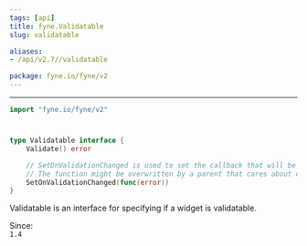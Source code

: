 ```yaml
---
tags: [api]
title: fyne.Validatable
slug: validatable

aliases:
- /api/v2.7//validatable

package: fyne.io/fyne/v2
---
```



---
```go
import "fyne.io/fyne/v2"
```

#

###

```go
type Validatable interface {
	Validate() error

	// SetOnValidationChanged is used to set the callback that will be triggered when the validation state changes.
	// The function might be overwritten by a parent that cares about child validation (e.g. widget.Form).
	SetOnValidationChanged(func(error))
}
```

Validatable is an interface for specifying if a widget is validatable.


<div class="since">Since: <code>
1.4</code></div>
